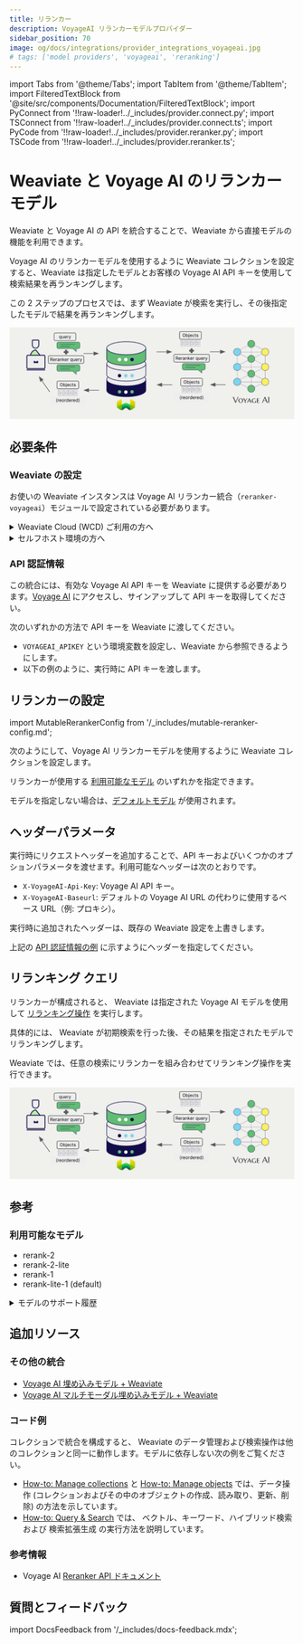 ```yaml
---
title: リランカー
description: VoyageAI リランカーモデルプロバイダー
sidebar_position: 70
image: og/docs/integrations/provider_integrations_voyageai.jpg
# tags: ['model providers', 'voyageai', 'reranking']
---
```



import Tabs from '@theme/Tabs';
import TabItem from '@theme/TabItem';
import FilteredTextBlock from '@site/src/components/Documentation/FilteredTextBlock';
import PyConnect from '!!raw-loader!../_includes/provider.connect.py';
import TSConnect from '!!raw-loader!../_includes/provider.connect.ts';
import PyCode from '!!raw-loader!../_includes/provider.reranker.py';
import TSCode from '!!raw-loader!../_includes/provider.reranker.ts';

# Weaviate と Voyage AI のリランカーモデル

 Weaviate と Voyage AI の API を統合することで、Weaviate から直接モデルの機能を利用できます。

 Voyage AI のリランカーモデルを使用するように Weaviate コレクションを設定すると、Weaviate は指定したモデルとお客様の Voyage AI API キーを使用して検索結果を再ランキングします。

 この 2 ステップのプロセスでは、まず Weaviate が検索を実行し、その後指定したモデルで結果を再ランキングします。

![リランカー統合のイメージ](../_includes/integration_voyageai_reranker.png)

## 必要条件

### Weaviate の設定

 お使いの Weaviate インスタンスは Voyage AI リランカー統合（`reranker-voyageai`）モジュールで設定されている必要があります。

<details>
  <summary>Weaviate Cloud (WCD) ご利用の方へ</summary>

 この統合は Weaviate Cloud (WCD) サーバーレスインスタンスではデフォルトで有効になっています。

</details>

<details>
  <summary>セルフホスト環境の方へ</summary>

- モジュールが有効になっていることを確認するために [クラスターメタデータ](/deploy/configuration/meta.md) をチェックしてください。
- Weaviate でモジュールを有効にするには、[モジュール設定方法](../../configuration/modules.md) ガイドに従ってください。

</details>

### API 認証情報

 この統合には、有効な Voyage AI API キーを Weaviate に提供する必要があります。[Voyage AI](https://www.voyageai.com/) にアクセスし、サインアップして API キーを取得してください。

 次のいずれかの方法で API キーを Weaviate に渡してください。

- `VOYAGEAI_APIKEY` という環境変数を設定し、Weaviate から参照できるようにします。
- 以下の例のように、実行時に API キーを渡します。

<Tabs groupId="languages">

 <TabItem value="py" label="Python API v4">
    <FilteredTextBlock
      text={PyConnect}
      startMarker="# START VoyageAIInstantiation"
      endMarker="# END VoyageAIInstantiation"
      language="py"
    />
  </TabItem>

 <TabItem value="js" label="JS/TS API v3">
    <FilteredTextBlock
      text={TSConnect}
      startMarker="// START VoyageAIInstantiation"
      endMarker="// END VoyageAIInstantiation"
      language="ts"
    />
  </TabItem>

</Tabs>

## リランカーの設定

import MutableRerankerConfig from '/_includes/mutable-reranker-config.md';

<MutableRerankerConfig />

 次のようにして、Voyage AI リランカーモデルを使用するように Weaviate コレクションを設定します。

<Tabs groupId="languages">
  <TabItem value="py" label="Python API v4">
    <FilteredTextBlock
      text={PyCode}
      startMarker="# START RerankerVoyageAI"
      endMarker="# END RerankerVoyageAI"
      language="py"
    />
  </TabItem>

  <TabItem value="js" label="JS/TS API v3">
    <FilteredTextBlock
      text={TSCode}
      startMarker="// START RerankerVoyageAI"
      endMarker="// END RerankerVoyageAI"
      language="ts"
    />
  </TabItem>

</Tabs>

 リランカーが使用する [利用可能なモデル](#available-models) のいずれかを指定できます。

 モデルを指定しない場合は、[デフォルトモデル](#available-models) が使用されます。

## ヘッダーパラメータ

 実行時にリクエストヘッダーを追加することで、API キーおよびいくつかのオプションパラメータを渡せます。利用可能なヘッダーは次のとおりです。

- `X-VoyageAI-Api-Key`: Voyage AI API キー。
- `X-VoyageAI-Baseurl`: デフォルトの Voyage AI URL の代わりに使用するベース URL（例: プロキシ）。

 実行時に追加されたヘッダーは、既存の Weaviate 設定を上書きします。

 上記の [API 認証情報の例](#api-credentials) に示すようにヘッダーを指定してください。

## リランキング クエリ

リランカーが構成されると、 Weaviate は指定された Voyage AI モデルを使用して [リランキング操作](../../search/rerank.md) を実行します。

具体的には、 Weaviate が初期検索を行った後、その結果を指定されたモデルでリランキングします。

Weaviate では、任意の検索にリランカーを組み合わせてリランキング操作を実行できます。

![Reranker integration illustration](../_includes/integration_voyageai_reranker.png)

<Tabs groupId="languages">

 <TabItem value="py" label="Python API v4">
    <FilteredTextBlock
      text={PyCode}
      startMarker="# START RerankerQueryExample"
      endMarker="# END RerankerQueryExample"
      language="py"
    />
  </TabItem>

 <TabItem value="js" label="JS/TS API v3">
    <FilteredTextBlock
      text={TSCode}
      startMarker="// START RerankerQueryExample"
      endMarker="// END RerankerQueryExample"
      language="ts"
    />
  </TabItem>

</Tabs>

## 参考

### 利用可能なモデル

- rerank-2
- rerank-2-lite
- rerank-1
- rerank-lite-1 (default)

<details>
  <summary>
    モデルのサポート履歴
  </summary>

- `v1.24.25`, `v1.25.18`, `v1.26.5`:
    - `rerank-2`, `rerank-2-lite` を追加
- `v1.24.18`, `v1.25.3`:
    - `rerank-1` を追加
- `1.24.7`:
    - `reranker-voyageai` を導入し、 `rerank-lite-1` をサポート

</details>

## 追加リソース

### その他の統合

- [Voyage AI 埋め込みモデル + Weaviate](./embeddings.md)  
- [Voyage AI マルチモーダル埋め込みモデル + Weaviate](./embeddings-multimodal.md)

### コード例

コレクションで統合を構成すると、 Weaviate のデータ管理および検索操作は他のコレクションと同一に動作します。モデルに依存しない次の例をご覧ください。

- [How-to: Manage collections](../../manage-collections/index.mdx) と [How-to: Manage objects](../../manage-objects/index.mdx) では、データ操作 (コレクションおよびその中のオブジェクトの作成、読み取り、更新、削除) の方法を示しています。  
- [How-to: Query & Search](../../search/index.mdx) では、 ベクトル、キーワード、ハイブリッド検索および 検索拡張生成 の実行方法を説明しています。

### 参考情報

- Voyage AI [Reranker API ドキュメント](https://docs.voyageai.com/docs/reranker)

## 質問とフィードバック

import DocsFeedback from '/_includes/docs-feedback.mdx';

<DocsFeedback/>

